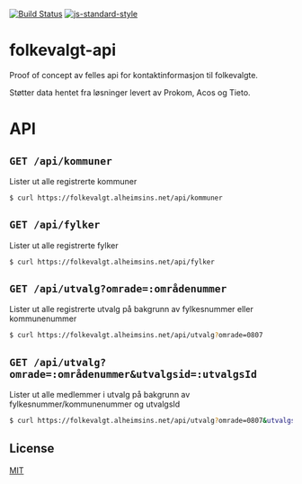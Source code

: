 [![Build Status](https://travis-ci.com/Alheimsins/folkevalgt-api.svg?branch=master)](https://travis-ci.com/Alheimsins/folkevalgt-api)
[![js-standard-style](https://img.shields.io/badge/code%20style-standard-brightgreen.svg?style=flat)](https://github.com/feross/standard)

# folkevalgt-api

Proof of concept av felles api for kontaktinformasjon til folkevalgte.

Støtter data hentet fra løsninger levert av Prokom, Acos og Tieto.

# API

## ```GET /api/kommuner```

Lister ut alle registrerte kommuner

```bash
$ curl https://folkevalgt.alheimsins.net/api/kommuner
```

## ```GET /api/fylker```

Lister ut alle registrerte fylker

```bash
$ curl https://folkevalgt.alheimsins.net/api/fylker
```

## ```GET /api/utvalg?omrade=:områdenummer```

Lister ut alle registrerte utvalg på bakgrunn av fylkesnummer eller kommunenummer

```bash
$ curl https://folkevalgt.alheimsins.net/api/utvalg?omrade=0807
```

## ```GET /api/utvalg?omrade=:områdenummer&utvalgsid=:utvalgsId```

Lister ut alle medlemmer i utvalg på bakgrunn av fylkesnummer/kommunenummer og utvalgsId

```bash
$ curl https://folkevalgt.alheimsins.net/api/utvalg?omrade=0807&utvalgsid=355
```

## License

[MIT](LICENSE)